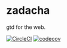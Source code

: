 # zadacha

gtd for the web.

[![CircleCI](https://circleci.com/gh/levlaz/zadacha.svg?style=shield&circle-token=69e342e0e145450a674318af81fd804c4d8b1184)](https://circleci.com/gh/levlaz/zadacha)
[![codecov](https://codecov.io/gh/levlaz/zadacha/branch/master/graph/badge.svg)](https://codecov.io/gh/levlaz/zadacha)
